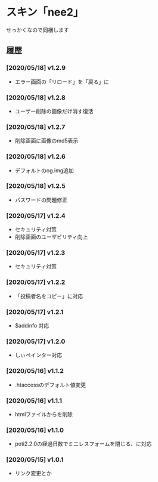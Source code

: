 # スキン「nee2」

せっかくなので同梱します

## 履歴

### [2020/05/18] v1.2.9

- エラー画面の「リロード」を「戻る」に

### [2020/05/18] v1.2.8

- ユーザー削除の画像だけ消す復活

### [2020/05/18] v1.2.7

- 削除画面に画像のmd5表示

### [2020/05/18] v1.2.6

- デフォルトのog.img追加

### [2020/05/18] v1.2.5

- パスワードの問題修正

### [2020/05/17] v1.2.4

- セキュリティ対策
- 削除画面のユーザビリティ向上

### [2020/05/17] v1.2.3

- セキュリティ対策

### [2020/05/17] v1.2.2

- 「投稿者名をコピー」に対応

### [2020/05/17] v1.2.1

- $addinfo 対応

### [2020/05/17] v1.2.0

- しぃペインター対応

### [2020/05/16] v1.1.2

- .htaccessのデフォルト値変更

### [2020/05/16] v1.1.1

- htmlファイルから<?php echo "\n"; ?>を削除

### [2020/05/16] v1.1.0

- poti2.2.0の経過日数でミニレスフォームを閉じる、に対応

### [2020/05/15] v1.0.1

- リンク変更とか